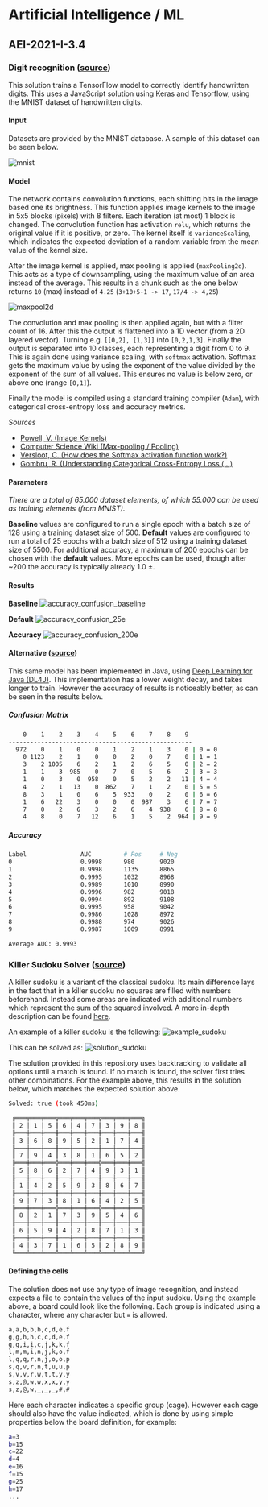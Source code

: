 # Artificial Intelligence / ML
## AEI-2021-I-3.4
### Digit recognition ([source](https://github.com/LiebenGuus/Artificial-Intelligence-AEI/blob/master/digits/script.js))
This solution trains a TensorFlow model to correctly identify handwritten digits. 
This uses a JavaScript solution using Keras and Tensorflow, using the MNIST dataset of handwritten digits.

#### Input
Datasets are provided by the MNIST database. A sample of this dataset can be seen below.  

![mnist](https://www.researchgate.net/profile/Steven-Young-5/publication/306056875/figure/fig1/AS:393921575309346@1470929630835/Example-images-from-the-MNIST-dataset.png)

#### Model
The network contains convolution functions, each shifting bits in the image based one its brightness. This function applies image kernels to the image in 5x5 blocks (pixels) with 8 filters. 
Each iteration (at most) 1 block is changed. The convolution function has activation `relu`, which returns the original value if it is positive, or zero. 
The kernel itself is `varianceScaling`, which indicates the expected deviation of a random variable from the mean value of the kernel size.

After the image kernel is applied, max pooling is applied (`maxPooling2d`). This acts as a type of downsampling, using the maximum value of an area instead of the average.
This results in a chunk such as the one below returns `10` (max) instead of `4.25` (`3+10+5-1 -> 17`, `17/4 -> 4,25`)  

![maxpool2d](https://user-images.githubusercontent.com/41061518/116557001-566bd880-a8fe-11eb-9df4-4ab33fa4300f.png)

The convolution and max pooling is then applied again, but with a filter count of 16. 
After this the output is flattened into a 1D vector (from a 2D layered vector). Turning e.g. `[[0,2], [1,3]]` into `[0,2,1,3]`.
Finally the output is separated into 10 classes, each representing a digit from 0 to 9. This is again done using variance scaling, with `softmax` activation.
Softmax gets the maximum value by using the exponent of the value divided by the exponent of the sum of all values. This ensures no value is below zero, or above one (range `[0,1]`).

Finally the model is compiled using a standard training compiler (`Adam`), with categorical cross-entropy loss and accuracy metrics.

_Sources_
- [Powell, V. (Image Kernels)](https://setosa.io/ev/image-kernels/)
- [Computer Science Wiki (Max-pooling / Pooling)](https://computersciencewiki.org/index.php/Max-pooling_/_Pooling)
- [Versloot, C. (How does the Softmax activation function work?)](https://www.machinecurve.com/index.php/2020/01/08/how-does-the-softmax-activation-function-work/#how-does-softmax-work)
- [Gombru, R. (Understanding Categorical Cross-Entropy Loss (...)](https://gombru.github.io/2018/05/23/cross_entropy_loss/)

#### Parameters
_There are a total of 65.000 dataset elements, of which 55.000 can be used as training elements (from MNIST)._

**Baseline** values are configured to run a single epoch with a batch size of 128 using a training dataset size of 500.
**Default** values are configured to run a total of 25 epochs with a batch size of 512 using a training dataset size of 5500.
For additional accuracy, a maximum of 200 epochs can be chosen with the **default** values. 
More epochs can be used, though after ~200 the accuracy is typically already 1.0 ±.

#### Results
**Baseline**
![accuracy_confusion_baseline](https://user-images.githubusercontent.com/10957963/116553937-f0318680-a8fa-11eb-9cd9-adaabfc7922d.png)

**Default**
![accuracy_confusion_25e](https://user-images.githubusercontent.com/10957963/116553934-ef98f000-a8fa-11eb-8b6e-db8d3888c4cf.png)

**Accuracy**
![accuracy_confusion_200e](https://user-images.githubusercontent.com/10957963/116553936-f0318680-a8fa-11eb-8ab3-76fff77203ae.png)

#### Alternative ([source](https://github.com/LiebenGuus/Artificial-Intelligence-AEI/blob/master/digits-java/src/main/java/nl/guuslieben/digits/DigitRecognition.java))
This same model has been implemented in Java, using [Deep Learning for Java (DL4J)](https://deeplearning4j.org/). 
This implementation has a lower weight decay, and takes longer to train. However the accuracy of results is noticeably better, as can be seen in the results below.
##### Confusion Matrix
```bash
    0    1    2    3    4    5    6    7    8    9
---------------------------------------------------
  972    0    1    0    0    1    2    1    3    0 | 0 = 0
    0 1123    2    1    0    0    2    0    7    0 | 1 = 1
    3    2 1005    6    2    1    2    6    5    0 | 2 = 2
    1    1    3  985    0    7    0    5    6    2 | 3 = 3
    1    0    3    0  958    0    5    2    2   11 | 4 = 4
    4    2    1   13    0  862    7    1    2    0 | 5 = 5
    8    3    1    0    6    5  933    0    2    0 | 6 = 6
    1    6   22    3    0    0    0  987    3    6 | 7 = 7
    7    0    2    6    3    2    6    4  938    6 | 8 = 8
    4    8    0    7   12    6    1    5    2  964 | 9 = 9
```

##### Accuracy 
```bash
Label               AUC         # Pos     # Neg
0                   0.9998      980       9020
1                   0.9998      1135      8865
2                   0.9995      1032      8968
3                   0.9989      1010      8990
4                   0.9996      982       9018
5                   0.9994      892       9108
6                   0.9995      958       9042
7                   0.9986      1028      8972
8                   0.9988      974       9026
9                   0.9987      1009      8991
```
```bash
Average AUC: 0.9993
```

### Killer Sudoku Solver ([source](https://github.com/LiebenGuus/Artificial-Intelligence-AEI/blob/master/Sudoku/src/main/java/nl/guuslieben/sudoku/SudokuMain.java))
A killer sudoku is a variant of the classical sudoku. Its main difference lays in the fact that in a killer sudoku no squares are filled with numbers beforehand.
Instead some areas are indicated with additional numbers which represent the sum of the squared involved. A more in-depth description can be found [here](https://en.wikipedia.org/wiki/Killer_sudoku).  

An example of a killer sudoku is the following:
![example_sudoku](https://upload.wikimedia.org/wikipedia/commons/thumb/5/5e/Killersudoku_color.svg/1024px-Killersudoku_color.svg.png)

This can be solved as:
![solution_sudoku](https://upload.wikimedia.org/wikipedia/commons/thumb/8/81/Killersudoku_color_solution.svg/1024px-Killersudoku_color_solution.svg.png)

The solution provided in this repository uses backtracking to validate all options until a match is found. If no match is found, the solver first tries other combinations.
For the example above, this results in the solution below, which matches the expected solution above.
```bash
Solved: true (took 450ms)

 ╔═══╤═══╤═══╦═══╤═══╤═══╦═══╤═══╤═══╗ 
 ║ 2 │ 1 │ 5 ║ 6 │ 4 │ 7 ║ 3 │ 9 │ 8 ║ 
 ╟───┼───┼───╫───┼───┼───╫───┼───┼───╢ 
 ║ 3 │ 6 │ 8 ║ 9 │ 5 │ 2 ║ 1 │ 7 │ 4 ║ 
 ╟───┼───┼───╫───┼───┼───╫───┼───┼───╢ 
 ║ 7 │ 9 │ 4 ║ 3 │ 8 │ 1 ║ 6 │ 5 │ 2 ║ 
 ╠═══╪═══╪═══╬═══╪═══╪═══╬═══╪═══╪═══╣ 
 ║ 5 │ 8 │ 6 ║ 2 │ 7 │ 4 ║ 9 │ 3 │ 1 ║ 
 ╟───┼───┼───╫───┼───┼───╫───┼───┼───╢ 
 ║ 1 │ 4 │ 2 ║ 5 │ 9 │ 3 ║ 8 │ 6 │ 7 ║ 
 ╟───┼───┼───╫───┼───┼───╫───┼───┼───╢ 
 ║ 9 │ 7 │ 3 ║ 8 │ 1 │ 6 ║ 4 │ 2 │ 5 ║ 
 ╠═══╪═══╪═══╬═══╪═══╪═══╬═══╪═══╪═══╣ 
 ║ 8 │ 2 │ 1 ║ 7 │ 3 │ 9 ║ 5 │ 4 │ 6 ║ 
 ╟───┼───┼───╫───┼───┼───╫───┼───┼───╢ 
 ║ 6 │ 5 │ 9 ║ 4 │ 2 │ 8 ║ 7 │ 1 │ 3 ║ 
 ╟───┼───┼───╫───┼───┼───╫───┼───┼───╢ 
 ║ 4 │ 3 │ 7 ║ 1 │ 6 │ 5 ║ 2 │ 8 │ 9 ║ 
 ╚═══╧═══╧═══╩═══╧═══╧═══╩═══╧═══╧═══╝ 
```

#### Defining the cells
The solution does not use any type of image recognition, and instead expects a file to contain the values of the input sudoku. Using the example above, a board could look like the following. 
Each group is indicated using a character, where any character but `=` is allowed.
```bash
a,a,b,b,b,c,d,e,f
g,g,h,h,c,c,d,e,f
g,g,i,i,c,j,k,k,f
l,m,m,i,n,j,k,o,f
l,q,q,r,n,j,o,o,p
s,q,v,r,n,t,u,u,p
s,v,v,r,w,t,t,y,y
s,z,@,w,w,x,x,y,y
s,z,@,w,_,_,_,#,#
```
Here each character indicates a specific group (cage). However each cage should also have the value indicated, which is done by using simple properties below the board definition, for example:
```bash
a=3
b=15
c=22
d=4
e=16
f=15
g=25
h=17
...
```
